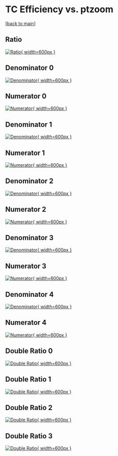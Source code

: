 # TC Efficiency vs. ptzoom

[[back to main](./)]



## Ratio

[![Ratio](../mtv/var/TC_xtr_321_0_eff_ptzoom.png){ width=600px }](../mtv/var/TC_xtr_321_0_eff_ptzoom.pdf)

## Denominator 0

[![Denominator](../mtv/den/TC_xtr_321_0_eff_ptzoom_den0.png){ width=600px }](../mtv/den/TC_xtr_321_0_eff_ptzoom_den0.pdf)

## Numerator 0

[![Numerator](../mtv/num/TC_xtr_321_0_eff_ptzoom_num0.png){ width=600px }](../mtv/num/TC_xtr_321_0_eff_ptzoom_num0.pdf)

## Denominator 1

[![Denominator](../mtv/den/TC_xtr_321_0_eff_ptzoom_den1.png){ width=600px }](../mtv/den/TC_xtr_321_0_eff_ptzoom_den1.pdf)

## Numerator 1

[![Numerator](../mtv/num/TC_xtr_321_0_eff_ptzoom_num1.png){ width=600px }](../mtv/num/TC_xtr_321_0_eff_ptzoom_num1.pdf)

## Denominator 2

[![Denominator](../mtv/den/TC_xtr_321_0_eff_ptzoom_den2.png){ width=600px }](../mtv/den/TC_xtr_321_0_eff_ptzoom_den2.pdf)

## Numerator 2

[![Numerator](../mtv/num/TC_xtr_321_0_eff_ptzoom_num2.png){ width=600px }](../mtv/num/TC_xtr_321_0_eff_ptzoom_num2.pdf)

## Denominator 3

[![Denominator](../mtv/den/TC_xtr_321_0_eff_ptzoom_den3.png){ width=600px }](../mtv/den/TC_xtr_321_0_eff_ptzoom_den3.pdf)

## Numerator 3

[![Numerator](../mtv/num/TC_xtr_321_0_eff_ptzoom_num3.png){ width=600px }](../mtv/num/TC_xtr_321_0_eff_ptzoom_num3.pdf)

## Denominator 4

[![Denominator](../mtv/den/TC_xtr_321_0_eff_ptzoom_den4.png){ width=600px }](../mtv/den/TC_xtr_321_0_eff_ptzoom_den4.pdf)

## Numerator 4

[![Numerator](../mtv/num/TC_xtr_321_0_eff_ptzoom_num4.png){ width=600px }](../mtv/num/TC_xtr_321_0_eff_ptzoom_num4.pdf)

## Double Ratio 0

[![Double Ratio](../mtv/ratio/TC_xtr_321_0_eff_ptzoom_ratio0.png){ width=600px }](../mtv/ratio/TC_xtr_321_0_eff_ptzoom_ratio0.pdf)

## Double Ratio 1

[![Double Ratio](../mtv/ratio/TC_xtr_321_0_eff_ptzoom_ratio1.png){ width=600px }](../mtv/ratio/TC_xtr_321_0_eff_ptzoom_ratio1.pdf)

## Double Ratio 2

[![Double Ratio](../mtv/ratio/TC_xtr_321_0_eff_ptzoom_ratio2.png){ width=600px }](../mtv/ratio/TC_xtr_321_0_eff_ptzoom_ratio2.pdf)

## Double Ratio 3

[![Double Ratio](../mtv/ratio/TC_xtr_321_0_eff_ptzoom_ratio3.png){ width=600px }](../mtv/ratio/TC_xtr_321_0_eff_ptzoom_ratio3.pdf)

